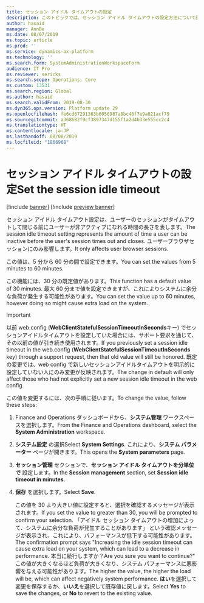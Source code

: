 ```yaml
---
title: セッション アイドル タイムアウトの設定
description: このトピックでは、セッション アイドル タイムアウトの設定方法について説明します。
author: hasaid
manager: AnnBe
ms.date: 08/07/2019
ms.topic: article
ms.prod: ''
ms.service: dynamics-ax-platform
ms.technology: ''
ms.search.form: SystemAdministrationWorkspaceForm
audience: IT Pro
ms.reviewer: sericks
ms.search.scope: Operations, Core
ms.custom: 13531
ms.search.region: Global
ms.author: hasaid
ms.search.validFrom: 2019-08-30
ms.dyn365.ops.version: Platform update 29
ms.openlocfilehash: fe6cd67291363b6056987a8bc46f7e9a021acf79
ms.sourcegitcommit: a368682f9cf3897347d155f1a2d4b33e555cc2c4
ms.translationtype: HT
ms.contentlocale: ja-JP
ms.lasthandoff: 08/08/2019
ms.locfileid: "1866968"
---
```

# <a name="set-the-session-idle-timeout"></a><span data-ttu-id="fe338-103">セッション アイドル タイムアウトの設定</span><span class="sxs-lookup"><span data-stu-id="fe338-103">Set the session idle timeout</span></span>

[!include [banner](../includes/banner.md)]
[!include [preview banner](../includes/preview-banner.md)]

<span data-ttu-id="fe338-104">セッション アイドル タイムアウト設定は、ユーザーのセッションがタイムアウトして閉じる前にユーザーが非アクティブになれる時間の長さを表します。</span><span class="sxs-lookup"><span data-stu-id="fe338-104">The session idle timeout setting represents the amount of time a user can be inactive before the user's session times out and closes.</span></span> <span data-ttu-id="fe338-105">ユーザーブラウザセッションにのみ影響します。</span><span class="sxs-lookup"><span data-stu-id="fe338-105">It only affects user browser sessions.</span></span>

<span data-ttu-id="fe338-106">この値は、5 分から 60 分の間で設定できます。</span><span class="sxs-lookup"><span data-stu-id="fe338-106">You can set the values from 5 minutes to 60 minutes.</span></span>

<span data-ttu-id="fe338-107">この機能には、30 分の既定値があります。</span><span class="sxs-lookup"><span data-stu-id="fe338-107">This function has a default value of 30 minutes.</span></span> <span data-ttu-id="fe338-108">最大 60 分まで値を設定できますが、これによりシステムに余分な負荷が発生する可能性があります。</span><span class="sxs-lookup"><span data-stu-id="fe338-108">You can set the value up to 60 minutes, however doing so might cause extra load on the system.</span></span>

> [!IMPORTANT]
> <span data-ttu-id="fe338-109">以前 web.config (**WebClientStatefulSessionTimeoutInSeconds**キー) でセッションアイドルタイムアウトを設定していた場合には、サポート要求を通じて、その以前の値が引き続き使用されます。</span><span class="sxs-lookup"><span data-stu-id="fe338-109">If you previously set a session idle timeout in the web.config (**WebClientStatefulSessionTimeoutInSeconds** key) through a support request, then that old value will still be honored.</span></span> <span data-ttu-id="fe338-110">既定の変更では、web config で新しいセッションアイドルタイムアウトを明示的に設定していない人にのみ変更が反映されます。</span><span class="sxs-lookup"><span data-stu-id="fe338-110">The change in default will only affect those who had not explicitly set a new session idle timeout in the web config.</span></span>

<span data-ttu-id="fe338-111">この値を変更するには、次の手順に従います。</span><span class="sxs-lookup"><span data-stu-id="fe338-111">To change the value, follow these steps:</span></span>

1. <span data-ttu-id="fe338-112">Finance and Operations ダッシュボードから、**システム管理** ワークスペースを選択します。</span><span class="sxs-lookup"><span data-stu-id="fe338-112">From the Finance and Operations dashboard, select the **System Administration** workspace.</span></span>
2. <span data-ttu-id="fe338-113">**システム設定** の選択</span><span class="sxs-lookup"><span data-stu-id="fe338-113">Select **System Settings**.</span></span> <span data-ttu-id="fe338-114">これにより、**システム パラメーター** ページが開きます。</span><span class="sxs-lookup"><span data-stu-id="fe338-114">This opens the **System parameters** page.</span></span>
3. <span data-ttu-id="fe338-115">**セッション管理** セクションで、**セッション アイドル タイムアウトを分単位で** 設定します。</span><span class="sxs-lookup"><span data-stu-id="fe338-115">In the **Session management** section, set **Session idle timeout in minutes**.</span></span>
4. <span data-ttu-id="fe338-116">**保存** を選択します。</span><span class="sxs-lookup"><span data-stu-id="fe338-116">Select **Save**.</span></span> 

    <span data-ttu-id="fe338-117">この値を 30 より大きい値に設定すると、選択を確認するメッセージが表示されます。</span><span class="sxs-lookup"><span data-stu-id="fe338-117">If you set the value to greater than 30, you will be prompted to confirm your selection.</span></span> <span data-ttu-id="fe338-118">「アイドル セッション タイムアウトの増加によって、システムに余分な負荷が発生することがあります」 という確認メッセージが表示され、これにより、パフォーマンスが低下する可能性があります。</span><span class="sxs-lookup"><span data-stu-id="fe338-118">The confirmation prompt says "Increasing the idle session timeout can cause extra load on your system, which can lead to a decrease in performance.</span></span> <span data-ttu-id="fe338-119">本当に続行しますか？</span><span class="sxs-lookup"><span data-stu-id="fe338-119">Are you sure you want to continue?"</span></span> <span data-ttu-id="fe338-120">この値が大きくなるほど負荷が大きくなり、システム パフォーマンスに悪影響を与える可能性があります。</span><span class="sxs-lookup"><span data-stu-id="fe338-120">The higher the value, the higher the load will be, which can affect negatively system performance.</span></span> <span data-ttu-id="fe338-121">**はい**を選択して変更を保存するか、**いいえ**を選択して既存値に戻します。</span><span class="sxs-lookup"><span data-stu-id="fe338-121">Select **Yes** to save the changes, or **No** to revert to the existing value.</span></span>

